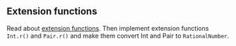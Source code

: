 ## Extension functions

Read about [extension functions](extensions).
Then implement extension functions `Int.r()` and `Pair.r()` and make them convert Int and Pair to `RationalNumber`.
